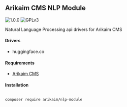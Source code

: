 ## Arikaim CMS NLP Module
![1.0.0](https://img.shields.io/github/release/arikaim/nlp-module.svg)
![GPLv3](https://img.shields.io/badge/License-GPLv3-blue.svg)


Natural Language Processing api drivers for Arikaim CMS 


#### Drivers
 * huggingface.co


#### Requirements 
  * [Arikaim CMS](https://github.com/arikaim/arikaim) 


#### Installation

```sh

composer require arikaim/nlp-module

```

